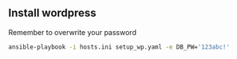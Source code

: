 ## Install wordpress

Remember to overwrite your password

```sh
ansible-playbook -i hosts.ini setup_wp.yaml -e DB_PW='123abc!'
```